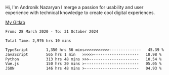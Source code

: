 Hi, I'm Andronik Nazaryan
I merge a passion for usability and user experience with technical knowledge to create cool digital experiences.

[My Gitlab](https://gitlab.com/anridev24)

<!--START_SECTION:waka-->

```txt
From: 28 March 2020 - To: 31 October 2024

Total Time: 2,976 hrs 10 mins

TypeScript        1,350 hrs 56 mins>>>>>>>>>>>--------------   45.39 %
JavaScript        565 hrs 1 min   >>>>>--------------------   18.98 %
Python            313 hrs 48 mins >>>----------------------   10.54 %
Vue.js            150 hrs 20 mins >------------------------   05.05 %
JSON              146 hrs 48 mins >------------------------   04.93 %
```

<!--END_SECTION:waka-->
